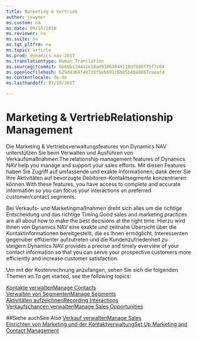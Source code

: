 ```yaml
---
title: Marketing & Vertrieb
author: jswymer
ms.custom: na
ms.date: 09/16/2016
ms.reviewer: na
ms.suite: na
ms.tgt_pltfrm: na
ms.topic: article
ms.prod: dynamics-nav-2017
ms.translationtype: Human Translation
ms.sourcegitcommit: 6b60b1344a1e18ad91863046110df880f75f7c04
ms.openlocfilehash: b29d4364f40730f5eb691c8b05b4048867caeafd
ms.contentlocale: de-de
ms.lasthandoff: 07/19/2017

---
```

# <a name="relationship-management"></a><span data-ttu-id="52209-102">Marketing & Vertrieb</span><span class="sxs-lookup"><span data-stu-id="52209-102">Relationship Management</span></span>
<span data-ttu-id="52209-103">Die Marketing & Vertriebsverwaltungsfeatures von Dynamics NAV unterstützen Sie beim Verwalten und Ausführen von Verkaufsmaßnahmen.</span><span class="sxs-lookup"><span data-stu-id="52209-103">The relationship management features of Dynamics NAV help you manage and support your sales efforts.</span></span> <span data-ttu-id="52209-104">Mit diesen Features haben Sie Zugriff auf umfassende und exakte Informationen, dank derer Sie Ihre Aktivitäten auf bevorzugte Debitoren-Kontaktsegmente konzentrieren können.</span><span class="sxs-lookup"><span data-stu-id="52209-104">With these features, you have access to complete and accurate information so you can focus your interactions on preferred customer/contact segments.</span></span>

<span data-ttu-id="52209-105">Bei Verkaufs- und Marketingmaßnahmen dreht sich alles um die richtige Entscheidung und das richtige Timing.</span><span class="sxs-lookup"><span data-stu-id="52209-105">Good sales and marketing practices are all about how to make the best decisions at the right time.</span></span> <span data-ttu-id="52209-106">Hierzu wird Ihnen von Dynamics NAV eine exakte und zeitnahe Übersicht über die Kontaktinformationen bereitgestellt, die es Ihnen ermöglicht, Interessenten gegenüber effizienter aufzutreten und die Kundenzufriedenheit zu steigern.</span><span class="sxs-lookup"><span data-stu-id="52209-106">Dynamics NAV provides a precise and timely overview of your contact information so that you can serve your prospective customers more efficiently and increase customer satisfaction.</span></span>

<span data-ttu-id="52209-107">Um mit der Kostenrechnung anzufangen, sehen Sie sich die folgenden Themen an.</span><span class="sxs-lookup"><span data-stu-id="52209-107">To get started, see the following topics:</span></span>

[<span data-ttu-id="52209-108">Kontakte verwalten</span><span class="sxs-lookup"><span data-stu-id="52209-108">Manage Contacts</span></span>](marketing-contacts.md)  
[<span data-ttu-id="52209-109">Verwalten von Segmenten</span><span class="sxs-lookup"><span data-stu-id="52209-109">Manage Segments</span></span>](marketing-segments.md)  
[<span data-ttu-id="52209-110">Aktivitäten aufzeichnen</span><span class="sxs-lookup"><span data-stu-id="52209-110">Recording Interactions</span></span>](marketing-interactions.md)  
[<span data-ttu-id="52209-111">Verkaufschancen verwalten</span><span class="sxs-lookup"><span data-stu-id="52209-111">Manage Sales Opportunities</span></span>](marketing-manage-sales-opportunities.md)

##<a name="see-also"></a><span data-ttu-id="52209-112">Siehe auch</span><span class="sxs-lookup"><span data-stu-id="52209-112">See Also</span></span>
[<span data-ttu-id="52209-113">Verkauf verwalten</span><span class="sxs-lookup"><span data-stu-id="52209-113">Manage Sales</span></span>](sales-manage-sales.md)  
[<span data-ttu-id="52209-114">Einrichten von Marketing und der Kontaktverwaltung</span><span class="sxs-lookup"><span data-stu-id="52209-114">Set Up Marketing and Contact Management</span></span>](marketing-setup-marketing.md)

